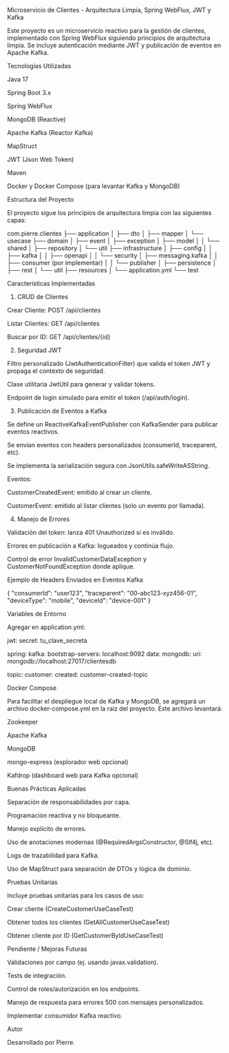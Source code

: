 Microservicio de Clientes - Arquitectura Limpia, Spring WebFlux, JWT y Kafka

Este proyecto es un microservicio reactivo para la gestión de clientes, implementado con Spring WebFlux siguiendo principios de arquitectura limpia. Se incluye autenticación mediante JWT y publicación de eventos en Apache Kafka.

Tecnologías Utilizadas

Java 17

Spring Boot 3.x

Spring WebFlux

MongoDB (Reactive)

Apache Kafka (Reactor Kafka)

MapStruct

JWT (Json Web Token)

Maven

Docker y Docker Compose (para levantar Kafka y MongoDB)

Estructura del Proyecto

El proyecto sigue los principios de arquitectura limpia con las siguientes capas:

com.pierre.clientes
├── application
│   ├── dto
│   ├── mapper
│   └── usecase
├── domain
│   ├── event
│   ├── exception
│   ├── model
│   │   └── shared
│   ├── repository
│   └── util
├── infrastructure
│   ├── config
│   │   ├── kafka
│   │   ├── openapi
│   │   └── security
│   ├── messaging.kafka
│   │   ├── consumer (por implementar)
│   │   └── publisher
│   ├── persistence
│   ├── rest
│   └── util
├── resources
│   └── application.yml
└── test

Características Implementadas

1. CRUD de Clientes

Crear Cliente: POST /api/clientes

Listar Clientes: GET /api/clientes

Buscar por ID: GET /api/clientes/{id}

2. Seguridad JWT

Filtro personalizado (JwtAuthenticationFilter) que valida el token JWT y propaga el contexto de seguridad.

Clase utilitaria JwtUtil para generar y validar tokens.

Endpoint de login simulado para emitir el token (/api/auth/login).

3. Publicación de Eventos a Kafka

Se define un ReactiveKafkaEventPublisher con KafkaSender para publicar eventos reactivos.

Se envían eventos con headers personalizados (consumerId, traceparent, etc).

Se implementa la serialización segura con JsonUtils.safeWriteASString.

Eventos:

CustomerCreatedEvent: emitido al crear un cliente.

CustomerEvent: emitido al listar clientes (solo un evento por llamada).

4. Manejo de Errores

Validación del token: lanza 401 Unauthorized si es inválido.

Errores en publicación a Kafka: logueados y continúa flujo.

Control de error InvalidCustomerDataException y CustomerNotFoundException donde aplique.

Ejemplo de Headers Enviados en Eventos Kafka

{
  "consumerId": "user123",
  "traceparent": "00-abc123-xyz456-01",
  "deviceType": "mobile",
  "deviceId": "device-001"
}

Variables de Entorno

Agregar en application.yml:

jwt:
  secret: tu_clave_secreta

spring:
  kafka:
    bootstrap-servers: localhost:9092
  data:
    mongodb:
      uri: mongodb://localhost:27017/clientesdb

topic:
  customer:
    created: customer-created-topic

Docker Compose

Para facilitar el despliegue local de Kafka y MongoDB, se agregará un archivo docker-compose.yml en la raíz del proyecto. Este archivo levantará:

Zookeeper

Apache Kafka

MongoDB

mongo-express (explorador web opcional)

Kafdrop (dashboard web para Kafka opcional)

Buenas Prácticas Aplicadas

Separación de responsabilidades por capa.

Programación reactiva y no bloqueante.

Manejo explícito de errores.

Uso de anotaciones modernas (@RequiredArgsConstructor, @Slf4j, etc).

Logs de trazabilidad para Kafka.

Uso de MapStruct para separación de DTOs y lógica de dominio.

Pruebas Unitarias

Incluye pruebas unitarias para los casos de uso:

Crear cliente (CreateCustomerUseCaseTest)

Obtener todos los clientes (GetAllCustomerUseCaseTest)

Obtener cliente por ID (GetCustomerByIdUseCaseTest)

Pendiente / Mejoras Futuras

Validaciones por campo (ej. usando javax.validation).

Tests de integración.

Control de roles/autorización en los endpoints.

Manejo de respuesta para errores 500 con mensajes personalizados.

Implementar consumidor Kafka reactivo.

Autor

Desarrollado por Pierre.
